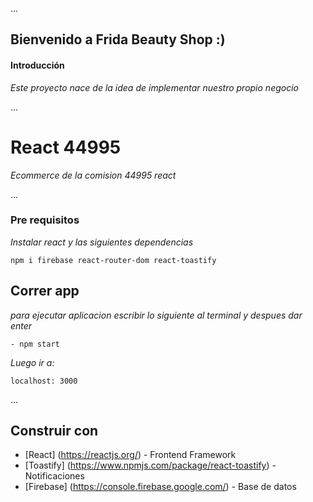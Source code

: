 ...
## Bienvenido a Frida Beauty Shop :)

#### Introducción

_Este proyecto nace de la idea de implementar nuestro propio negocio_

...
# React 44995

_Ecommerce de la comision 44995 react_

...
### Pre requisitos

_Instalar react y las siguientes dependencias_

```
npm i firebase react-router-dom react-toastify
```

## Correr app

_para ejecutar aplicacion escribir lo siguiente al terminal y despues dar enter_
```
- npm start
```
_Luego ir a:_ 
```
localhost: 3000
```
...
## Construir con

* [React] (https://reactjs.org/) - Frontend Framework
* [Toastify] (https://www.npmjs.com/package/react-toastify) - Notificaciones
* [Firebase] (https://console.firebase.google.com/) - Base de datos
